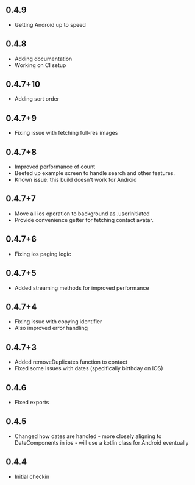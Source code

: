 ## 0.4.9

* Getting Android up to speed

## 0.4.8

* Adding documentation
* Working on CI setup

## 0.4.7+10

* Adding sort order

## 0.4.7+9

* Fixing issue with fetching full-res images

## 0.4.7+8

* Improved performance of count
* Beefed up example screen to handle search and other features.
* Known issue: this build doesn't work for Android

## 0.4.7+7

* Move all ios operation to background as .userInitiated
* Provide convenience getter for fetching contact avatar.

## 0.4.7+6

* Fixing ios paging logic

## 0.4.7+5

* Added streaming methods for improved performance

## 0.4.7+4

* Fixing issue with copying identifier
* Also improved error handling

## 0.4.7+3

* Added removeDuplicates function to contact
* Fixed some issues with dates (specifically birthday on IOS)

## 0.4.6
 
* Fixed exports

## 0.4.5 

* Changed how dates are handled - more closely aligning to DateComponents in ios - will use a kotlin class
for Android eventually

## 0.4.4

* Initial checkin




